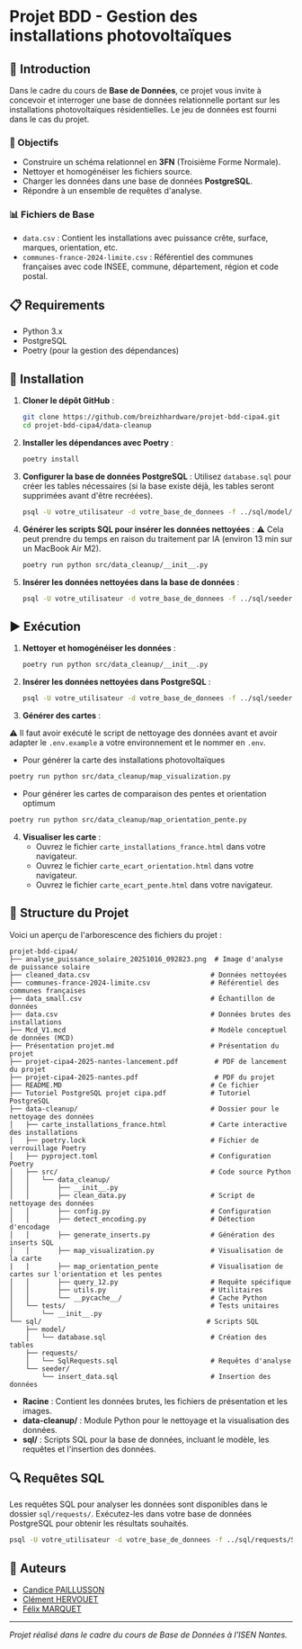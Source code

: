 # Projet BDD - Gestion des installations photovoltaïques

## 🌟 Introduction

Dans le cadre du cours de **Base de Données**, ce projet vous invite à concevoir et interroger une base de données relationnelle portant sur les installations photovoltaïques résidentielles. Le jeu de données est fourni dans le cas du projet.

### 🎯 Objectifs

- Construire un schéma relationnel en **3FN** (Troisième Forme Normale).
- Nettoyer et homogénéiser les fichiers source.
- Charger les données dans une base de données **PostgreSQL**.
- Répondre à un ensemble de requêtes d'analyse.

### 📊 Fichiers de Base

- `data.csv` : Contient les installations avec puissance crête, surface, marques, orientation, etc.
- `communes-france-2024-limite.csv` : Référentiel des communes françaises avec code INSEE, commune, département, région et code postal.

## 📋 Requirements

- Python 3.x
- PostgreSQL
- Poetry (pour la gestion des dépendances)

## 🚀 Installation

1. **Cloner le dépôt GitHub** :

   ```bash
   git clone https://github.com/breizhhardware/projet-bdd-cipa4.git
   cd projet-bdd-cipa4/data-cleanup
   ```

2. **Installer les dépendances avec Poetry** :

   ```bash
   poetry install
   ```

3. **Configurer la base de données PostgreSQL** :
   Utilisez `database.sql` pour créer les tables nécessaires (si la base existe déjà, les tables seront supprimées avant d'être recréées).

   ```bash
   psql -U votre_utilisateur -d votre_base_de_donnees -f ../sql/model/database.sql
   ```

4. **Générer les scripts SQL pour insérer les données nettoyées** :
   ⚠️ Cela peut prendre du temps en raison du traitement par IA (environ 13 min sur un MacBook Air M2).

   ```bash
   poetry run python src/data_cleanup/__init__.py
   ```

5. **Insérer les données nettoyées dans la base de données** :
   ```bash
   psql -U votre_utilisateur -d votre_base_de_donnees -f ../sql/seeder/insert_data.sql
   ```

## ▶️ Exécution

1. **Nettoyer et homogénéiser les données** :

   ```bash
   poetry run python src/data_cleanup/__init__.py
   ```

2. **Insérer les données nettoyées dans PostgreSQL** :

   ```bash
   psql -U votre_utilisateur -d votre_base_de_donnees -f ../sql/seeder/insert_data.sql
   ```

3. **Générer des cartes** :

⚠️ Il faut avoir exécuté le script de nettoyage des données avant et avoir adapter le `.env.example` a votre environnement et le nommer en `.env`.

- Pour générer la carte des installations photovoltaïques

```bash
poetry run python src/data_cleanup/map_visualization.py
```

- Pour générer les cartes de comparaison des pentes et orientation optimum

```bash
poetry run python src/data_cleanup/map_orientation_pente.py
```

4. **Visualiser les carte** :
   - Ouvrez le fichier `carte_installations_france.html` dans votre navigateur.
   - Ouvrez le fichier `carte_ecart_orientation.html` dans votre navigateur.
   - Ouvrez le fichier `carte_ecart_pente.html` dans votre navigateur.

## 📁 Structure du Projet

Voici un aperçu de l'arborescence des fichiers du projet :

```
projet-bdd-cipa4/
├── analyse_puissance_solaire_20251016_092823.png  # Image d'analyse de puissance solaire
├── cleaned_data.csv                              # Données nettoyées
├── communes-france-2024-limite.csv               # Référentiel des communes françaises
├── data_small.csv                                # Échantillon de données
├── data.csv                                      # Données brutes des installations
├── Mcd_V1.mcd                                    # Modèle conceptuel de données (MCD)
├── Présentation projet.md                        # Présentation du projet
├── projet-cipa4-2025-nantes-lancement.pdf         # PDF de lancement du projet
├── projet-cipa4-2025-nantes.pdf                   # PDF du projet
├── README.MD                                     # Ce fichier
├── Tutoriel PostgreSQL projet cipa.pdf           # Tutoriel PostgreSQL
├── data-cleanup/                                 # Dossier pour le nettoyage des données
│   ├── carte_installations_france.html           # Carte interactive des installations
│   ├── poetry.lock                               # Fichier de verrouillage Poetry
│   ├── pyproject.toml                            # Configuration Poetry
│   ├── src/                                      # Code source Python
│   │   └── data_cleanup/
│   │       ├── __init__.py
│   │       ├── clean_data.py                     # Script de nettoyage des données
│   │       ├── config.py                         # Configuration
│   │       ├── detect_encoding.py                # Détection d'encodage
│   │       ├── generate_inserts.py               # Génération des inserts SQL
│   │       ├── map_visualization.py              # Visualisation de la carte
|   |       ├── map_orientation_pente             # Visualisation de cartes sur l'orientation et les pentes
│   │       ├── query_12.py                       # Requête spécifique
│   │       ├── utils.py                          # Utilitaires
│   │       └── __pycache__/                      # Cache Python
│   └── tests/                                    # Tests unitaires
│       └── __init__.py
└── sql/                                         # Scripts SQL
    ├── model/
    │   └── database.sql                          # Création des tables
    ├── requests/
    │   └── SqlRequests.sql                       # Requêtes d'analyse
    └── seeder/
        └── insert_data.sql                       # Insertion des données
```

- **Racine** : Contient les données brutes, les fichiers de présentation et les images.
- **data-cleanup/** : Module Python pour le nettoyage et la visualisation des données.
- **sql/** : Scripts SQL pour la base de données, incluant le modèle, les requêtes et l'insertion des données.

## 🔍 Requêtes SQL

Les requêtes SQL pour analyser les données sont disponibles dans le dossier `sql/requests/`. Exécutez-les dans votre base de données PostgreSQL pour obtenir les résultats souhaités.

```bash
psql -U votre_utilisateur -d votre_base_de_donnees -f ../sql/requests/SqlRequests.sql
```

## 👥 Auteurs

- [Candice PAILLUSSON](https://www.linkedin.com/in/candice-paillusson-504aaa26b/)
- [Clément HERVOUET](https://www.linkedin.com/in/cl%C3%A9ment-hervouet-93b718259/)
- [Félix MARQUET](https://mrqt.fr)

---

_Projet réalisé dans le cadre du cours de Base de Données à l'ISEN Nantes._

